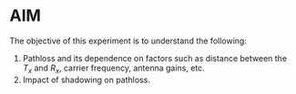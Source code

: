 # AIM
The objective of this experiment is to understand the following:
  1) Pathloss and its dependence on factors such as distance between the $T_{x}$ and $R_{x}$, carrier frequency, antenna gains, etc.
  2) Impact of shadowing on pathloss.
